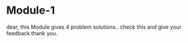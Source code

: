 # Module-1

dear,
this Module gives 4 problem solutions..
check this and give your feedback
thank you.
